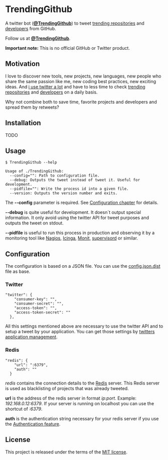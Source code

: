 # TrendingGithub

A twitter bot (**[@TrendingGithub](https://twitter.com/TrendingGithub)**) to tweet [trending repositories](https://github.com/trending) and [developers](https://github.com/trending/developers) from GitHub.

Follow us at **[@TrendingGithub](https://twitter.com/TrendingGithub)**.

**Important note:** This is no official GitHub or Twitter product.

## Motivation

I love to discover new tools, new projects, new languages, new people who share the same passion like me, new coding best practices, new exciting ideas.
And [i use twitter a lot](https://twitter.com/andygrunwald) and have to less time to check [trending repositories](https://github.com/trending) and [developers](https://github.com/trending/developers) on a daily basis.

Why not combine both to save time, favorite projects and developers and spread them by retweets?

## Installation

TODO

## Usage

```
$ TrendingGithub --help

Usage of ./TrendingGithub:
  --config="": Path to configuration file.
  --debug: Outputs the tweet instead of tweet it. Useful for development.
  --pidfile="": Write the process id into a given file.
  --version: Outputs the version number and exits.
```

The **--config** parameter is required. 
See [Configuration chapter](https://github.com/andygrunwald/TrendingGithub#configuration) for details.

**--debug** is quite useful for development.
It doesn`t output special information.
It only avoid using the twitter API for tweet purposes and outputs the tweet on stdout.

**--pidfile** is useful to run this process in production and observing it by a monitoring tool like [Nagios](https://www.nagios.org/), [Icinga](https://www.icinga.org/), [Monit](https://mmonit.com/monit/), [supervisord](http://supervisord.org/) or similar.

## Configuration

The configuration is based on a JSON file.
You can use the [config.json.dist](./config.json.dist) file as base.

### Twitter

```
"twitter": {
    "consumer-key": "",
    "consumer-secret": "",
    "access-token": "",
    "access-token-secret": ""
  },
```

All this settings mentioned above are necessary to use the twitter API and to setup a tweet by your application.
You can get those settings by [twitters application management](https://apps.twitter.com/).

### Redis

```
"redis": {
    "url": ":6379",
    "auth": ""
  }
```

*redis* contains the connection details to the [Redis](http://redis.io/) server.
This Redis server is used as blacklisting of projects that was already tweeted.

**url** is the address of the redis server in format *ip:port*. 
Example: *192.168.0.12:6379*.
If your server is running on localhost you can use the shortcut of *:6379*.

**auth** is the authentication string necessary for your redis server if you use the [Authentication feature](http://redis.io/topics/security#authentication-feature).

## License

This project is released under the terms of the [MIT license](http://en.wikipedia.org/wiki/MIT_License).
